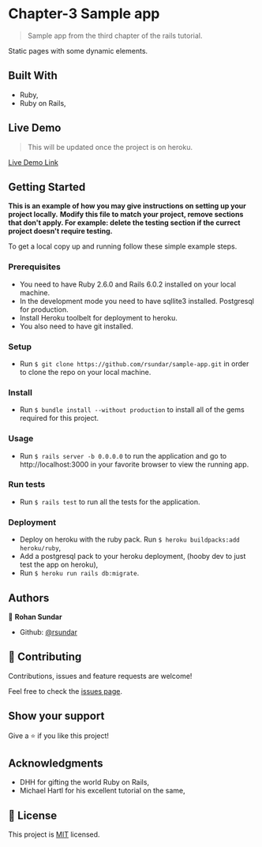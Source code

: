 # Chapter-3 Sample app

> Sample app from the third chapter of the rails tutorial.


Static pages with some dynamic elements.

## Built With

- Ruby,
- Ruby on Rails,

## Live Demo

> This will be updated once the project is on heroku.

[Live Demo Link](https://ancient-springs-06062.herokuapp.com)


## Getting Started

**This is an example of how you may give instructions on setting up your project locally.**
**Modify this file to match your project, remove sections that don't apply. For example: delete the testing section if the currect project doesn't require testing.**


To get a local copy up and running follow these simple example steps.

### Prerequisites

- You need to have Ruby 2.6.0 and Rails 6.0.2 installed on your local machine.
- In the development mode you need to have sqllite3 installed. Postgresql for production.
- Install Heroku toolbelt for deployment to heroku.
- You also need to have git installed.

### Setup

- Run `$ git clone https://github.com/rsundar/sample-app.git` in order to clone the repo on your local machine.

### Install

- Run `$ bundle install --without production` to install all of the gems required for this project.

### Usage

- Run `$ rails server -b 0.0.0.0` to run the application and go to http://localhost:3000 in your favorite browser to view the running app.

### Run tests

- Run `$ rails test` to run all the tests for the application.

### Deployment

- Deploy on heroku with the ruby pack. Run `$ heroku buildpacks:add heroku/ruby`,
- Add a postgresql pack to your heroku deployment, (hooby dev to just test the app on heroku),
- Run `$ heroku run rails db:migrate`.

## Authors

👤 **Rohan Sundar**

- Github: [@rsundar](https://github.com/rsundar)


## 🤝 Contributing

Contributions, issues and feature requests are welcome!

Feel free to check the [issues page](issues/).

## Show your support

Give a ⭐️ if you like this project!

## Acknowledgments

- DHH for gifting the world Ruby on Rails,
- Michael Hartl for his excellent tutorial on the same,

## 📝 License

This project is [MIT](lic.url) licensed.
